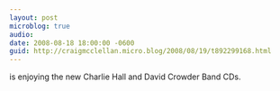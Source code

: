 ```yaml
---
layout: post
microblog: true
audio: 
date: 2008-08-18 18:00:00 -0600
guid: http://craigmcclellan.micro.blog/2008/08/19/t892299168.html
---
```

is enjoying the new Charlie Hall and David Crowder Band CDs.
